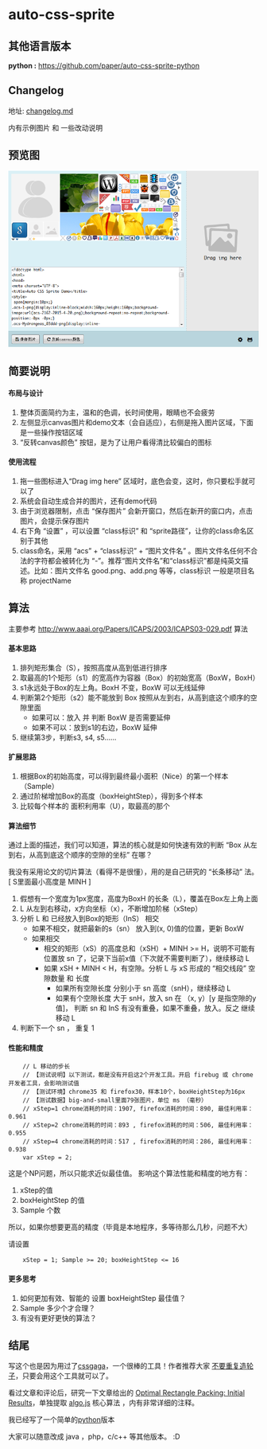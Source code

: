 # auto-css-sprite

## 其他语言版本
**python :** https://github.com/paper/auto-css-sprite-python

## Changelog
地址: [changelog.md](./changelog.md) 

内有示例图片 和 一些改动说明

## 预览图
![](demo/screen.png)

## 简要说明

#### 布局与设计

1. 整体页面简约为主，温和的色调，长时间使用，眼睛也不会疲劳
2. 左侧显示canvas图片和demo文本（会自适应），右侧是拖入图片区域，下面是一些操作按钮区域
3. “反转canvas颜色” 按钮，是为了让用户看得清比较偏白的图标

#### 使用流程

1. 拖一些图标进入“Drag img here” 区域时，底色会变，这时，你只要松手就可以了
2. 系统会自动生成合并的图片，还有demo代码
3. 由于浏览器限制，点击 “保存图片” 会新开窗口，然后在新开的窗口内，点击图片，会提示保存图片
4. 右下角 “设置” ，可以设置 “class标识” 和 “sprite路径”，让你的class命名区别于其他
5. class命名，采用 “acs” + “class标识” + “图片文件名” 。图片文件名任何不合法的字符都会被转化为 “-”。推荐“图片文件名”和“class标识”都是纯英文描述。比如：图片文件名 good.png、add.png 等等，class标识  一般是项目名称 projectName


## 算法

主要参考  http://www.aaai.org/Papers/ICAPS/2003/ICAPS03-029.pdf 算法

#### 基本思路
1. 排列矩形集合（S），按照高度从高到低进行排序
2. 取最高的1个矩形（s1）的宽高作为容器（Box）的初始宽高（BoxW，BoxH）
2. s1永远处于Box的左上角。BoxH 不变，BoxW 可以无线延伸
3. 判断第2个矩形（s2）能不能放到 Box 按照从左到右，从高到底这个顺序的空隙里面
	- 如果可以：放入 并 判断 BoxW 是否需要延伸
	- 如果不可以：放到s1的右边，BoxW 延伸
4. 继续第3步，判断s3, s4, s5......

#### 扩展思路
1. 根据Box的初始高度，可以得到最终最小面积（Nice）的第一个样本（Sample）
2. 通过阶梯增加Box的高度（boxHeightStep），得到多个样本
3. 比较每个样本的 面积利用率（U），取最高的那个

#### 算法细节
通过上面的描述，我们可以知道，算法的核心就是如何快速有效的判断 “Box 从左到右，从高到底这个顺序的空隙的坐标” 在哪？

我没有采用论文的切片算法（看得不是很懂），用的是自己研究的 “长条移动” 法。[ S里面最小高度是 MINH ]

1. 假想有一个宽度为1px宽度，高度为BoxH 的长条（L），覆盖在Box左上角上面
2. L 从左到右移动，x方向坐标（x），不断增加阶梯（xStep）
3. 分析 L 和 已经放入到Box的矩形（InS） 相交
	- 如果不相交，就把最新的s（sn） 放入到(x, 0)值的位置，更新 BoxW
	- 如果相交
		- 相交的矩形（xS）的高度总和（xSH）+ MINH >= H，说明不可能有位置放 sn 了，记录下当前x值（下次就不需要判断了），继续移动 L
		- 如果 xSH + MINH < H，有空隙。分析 L 与 xS 形成的 “相交线段” 空隙数量 和 长度
			- 如果所有空隙长度 分别小于 sn 高度（snH），继续移动 L
			- 如果有个空隙长度 大于 snH，放入 sn 在 （x, y）[y  是指空隙的y值]， 判断 sn 和 InS 有没有重叠，如果不重叠，放入。反之 继续移动 L
4. 判断下一个 sn ， 重复 1

#### 性能和精度
```
    // L 移动的步长
    // 【测试说明】以下测试，都是没有开启这2个开发工具。开启 firebug 或 chrome开发者工具，会影响测试值
    // 【测试环境】chrome35 和 firefox30，样本10个，boxHeightStep为16px
    // 【测试数据】big-and-small里面79张图片，单位 ms （毫秒）
    // xStep=1 chrome消耗的时间：1907, firefox消耗的时间：890, 最佳利用率：0.961
    // xStep=2 chrome消耗的时间：893 , firefox消耗的时间：506, 最佳利用率：0.955
    // xStep=4 chrome消耗的时间：517 , firefox消耗的时间：286, 最佳利用率：0.938
    var xStep = 2;
```

这是个NP问题，所以只能求近似最佳值。
影响这个算法性能和精度的地方有：

1. xStep的值
2. boxHeightStep 的值
3. Sample 个数

所以，如果你想要更高的精度（毕竟是本地程序，多等待那么几秒，问题不大）

请设置
```
    xStep = 1; Sample >= 20; boxHeightStep <= 16
```

#### 更多思考
1. 如何更加有效、智能的 设置 boxHeightStep 最佳值？
2. Sample 多少个才合理？
3. 有没有更好更快的算法？

## 结尾
写这个也是因为用过了[cssgaga](http://www.99css.com/archives/tag/cssgaga)，一个很棒的工具！作者推荐大家 [不要重复造轮子](http://www.99css.com/archives/977)，只要会用这个工具就可以了。

看过文章和评论后，研究一下文章给出的  [Optimal Rectangle Packing: Initial Results](http://www.aaai.org/Papers/ICAPS/2003/ICAPS03-029.pdf)，单独提取 [algo.js](./js/algo.js) 核心算法 ，内有非常详细的注释。

我已经写了一个简单的[python](https://github.com/paper/auto-css-sprite-python)版本

大家可以随意改成 java ，php，c/c++ 等其他版本。 :D







